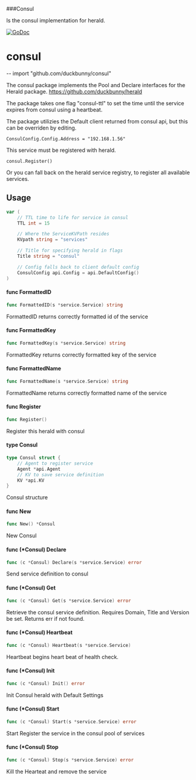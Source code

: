 ###Consul

Is the consul implementation for herald.

[![GoDoc](https://godoc.org/github.com/duckbunny/consul?status.svg)](https://godoc.org/github.com/duckbunny/consul)


# consul
--
    import "github.com/duckbunny/consul"

The consul package implements the Pool and Declare interfaces for the Herald
package. https://github.com/duckbunny/herald

The package takes one flag "consul-ttl" to set the time until the service
expires from consul using a heartbeat.

The package utilizies the Default client returned from consul api, but this can
be overriden by editing.

    ConsulConfig.Config.Address = "192.168.1.56"

This service must be registered with herald.

    consul.Register()

Or you can fall back on the herald service registry, to register all available
services.


## Usage

```go
var (
	// TTL time to life for service in consul
	TTL int = 15

	// Where the ServiceKVPath resides
	KVpath string = "services"

	// Title for specifying herald in flags
	Title string = "consul"

	// Config falls back to client default config
	ConsulConfig api.Config = api.DefaultConfig()
)
```

#### func  FormattedID

```go
func FormattedID(s *service.Service) string
```
FormattedID returns correctly formatted id of the service

#### func  FormattedKey

```go
func FormattedKey(s *service.Service) string
```
FormattedKey returns correctly formatted key of the service

#### func  FormattedName

```go
func FormattedName(s *service.Service) string
```
FormattedName returns correctly formatted name of the service

#### func  Register

```go
func Register()
```
Register this herald with consul

#### type Consul

```go
type Consul struct {
	// Agent to register service
	Agent *api.Agent
	// KV to save service definition
	KV *api.KV
}
```

Consul structure

#### func  New

```go
func New() *Consul
```
New Consul

#### func (*Consul) Declare

```go
func (c *Consul) Declare(s *service.Service) error
```
Send service definition to consul

#### func (*Consul) Get

```go
func (c *Consul) Get(s *service.Service) error
```
Retrieve the consul service definition. Requires Domain, Title and Version be
set. Returns err if not found.

#### func (*Consul) Heartbeat

```go
func (c *Consul) Heartbeat(s *service.Service)
```
Heartbeat begins heart beat of health check.

#### func (*Consul) Init

```go
func (c *Consul) Init() error
```
Init Consul herald with Default Settings

#### func (*Consul) Start

```go
func (c *Consul) Start(s *service.Service) error
```
Start Register the service in the consul pool of services

#### func (*Consul) Stop

```go
func (c *Consul) Stop(s *service.Service) error
```
Kill the Hearteat and remove the service
